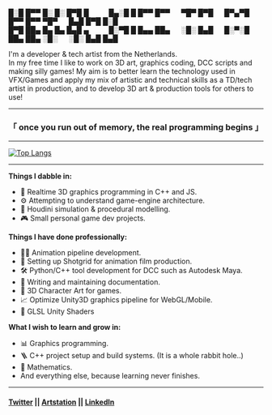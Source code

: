 █░█ █▀▀ █░ █░ █▀█ █      █▄░█ █ █▀▀ █▀▀   ▀█▀ █▀█   █▀▄▀█ █▀▀ █▀▀ ▀█▀   █▄█ █▀█ █░█     
█▀█ ██▄ █▄ █▄ █▄█ ▄      █░▀█ █ █▄▄ ██▄   ░█░ █▄█   █░▀░█ ██▄ ██▄ ░█░   ░█░ █▄█ █▄█

I'm a developer & tech artist from the Netherlands.  
In my free time I like to work on 3D art, graphics coding, DCC scripts and making silly games!
My aim is to better learn the technology used in VFX/Games and apply my mix of artistic and technical skills as a TD/tech artist in production, and to develop 3D art & production tools for others to use! 

---

### 「 once you run out of memory, the real programming begins 」

---

[![Top Langs](https://github-readme-stats.vercel.app/api/top-langs/?username=MaxineCodes&layout=compact&theme=omni)](https://github.com/anuraghazra/github-readme-stats)

---

**Things I dabble in:**
- 📐 Realtime 3D graphics programming in C++ and JS.
- ⚙️ Attempting to understand game-engine architecture.
- 🌊 Houdini simulation & procedural modelling.
- 🎮 Small personal game dev projects.

**Things I have done professionally:**  
- 🏃🏼 Animation pipeline development.  
- 📸 Setting up Shotgrid for animation film production.  
- 🛠 Python/C++ tool development for DCC such as Autodesk Maya.  
- 📖 Writing and maintaining documentation.  
- 🎨 3D Character Art for games.
- 📈 Optimize Unity3D graphics pipeline for WebGL/Mobile.
- 🔮 GLSL Unity Shaders

**What I wish to learn and grow in:**
- 📊 Graphics programming.
- 🪜 C++ project setup and build systems. (It is a whole rabbit hole..)
- 🧮 Mathematics.
- And everything else, because learning never finishes.

---

#### [Twitter](https://twitter.com/MaxineCodes) || [Artstation](https://www.artstation.com/maxine3d) || [LinkedIn](https://www.linkedin.com/in/maxinemeijboom/)
